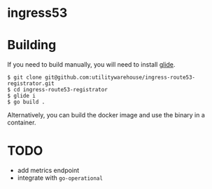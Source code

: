 # ingress53

# Building

If you need to build manually, you will need to install [glide](https://glide.sh/).

```
$ git clone git@github.com:utilitywarehouse/ingress-route53-registrator.git
$ cd ingress-route53-registrator
$ glide i
$ go build .
```

Alternatively, you can build the docker image and use the binary in a container.

# TODO
- add metrics endpoint
- integrate with `go-operational`
